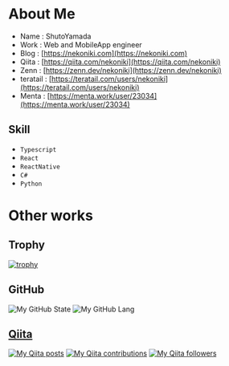 # About Me
- Name : ShutoYamada
- Work : Web and MobileApp engineer
- Blog : [https://nekoniki.com](https://nekoniki.com)
- Qiita : [https://qiita.com/nekoniki](https://qiita.com/nekoniki)
- Zenn : [https://zenn.dev/nekoniki](https://zenn.dev/nekoniki)
- teratail : [https://teratail.com/users/nekoniki](https://teratail.com/users/nekoniki)
- Menta : [https://menta.work/user/23034](https://menta.work/user/23034)

## Skill
- `Typescript`
- `React`
- `ReactNative`
- `C#`
- `Python`

# Other works

## Trophy

[![trophy](https://github-profile-trophy.vercel.app/?username=ShutoYamada)](https://github.com/ryo-ma/github-profile-trophy)

## GitHub
![My GitHub State](https://github-readme-stats.vercel.app/api?username=shutoyamada&show_icons=true&count_private=true)
![My GitHub Lang](https://github-readme-stats.vercel.app/api/top-langs/?username=shutoyamada&layout=compact)

## [Qiita](https://qiita.com/nekoniki)
[![My Qiita posts](https://qiita-badge.apiapi.app/s/nekoniki/posts.svg)](http://qiita.com/nekoniki)
[![My Qiita contributions](https://qiita-badge.apiapi.app/s/nekoniki/contributions.svg)](http://qiita.com/nekoniki)
[![My Qiita followers](https://qiita-badge.apiapi.app/s/nekoniki/followers.svg)](http://qiita.com/nekoniki)

<!--
**ShutoYamada/ShutoYamada** is a ✨ _special_ ✨ repository because its `README.md` (this file) appears on your GitHub profile.

Here are some ideas to get you started:

- 🔭 I’m currently working on ...
- 🌱 I’m currently learning ...
- 👯 I’m looking to collaborate on ...
- 🤔 I’m looking for help with ...
- 💬 Ask me about ...
- 📫 How to reach me: ...
- 😄 Pronouns: ...
- ⚡ Fun fact: ...
-->
